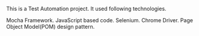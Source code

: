 This is a Test Automation project. It used following technologies.

Mocha Framework.
JavaScript based code.
Selenium.
Chrome Driver.
Page Object Model(POM) design pattern.
